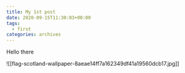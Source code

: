 ```yaml
---
title: My 1st post
date: 2020-09-15T11:30:03+00:00
tags:
  - first
categories: archives
---
```

Hello there

![[flag-scotland-wallpaper-8aeae14ff7a162349df41a19560dcb17.jpg]]